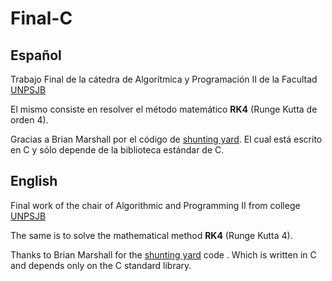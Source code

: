 # Final-C

## Español
Trabajo Final de la cátedra de Algorítmica y Programación II de la Facultad [UNPSJB](http://www.madryn.unp.edu.ar/)

El mismo consiste en resolver el método matemático **RK4** (Runge Kutta de orden 4).

Gracias a Brian Marshall por el código de [shunting yard](https://github.com/bmars/shunting-yard). El cual está escrito en C y sólo depende de la biblioteca estándar de C.

## English
Final work of the chair of Algorithmic and Programming II from college [UNPSJB](http://www.madryn.unp.edu.ar/)

The same is to solve the mathematical method **RK4** (Runge Kutta 4).

Thanks to Brian Marshall for the [shunting yard](https://github.com/bmars/shunting-yard) code . Which is written in C and depends only on the C standard library.
